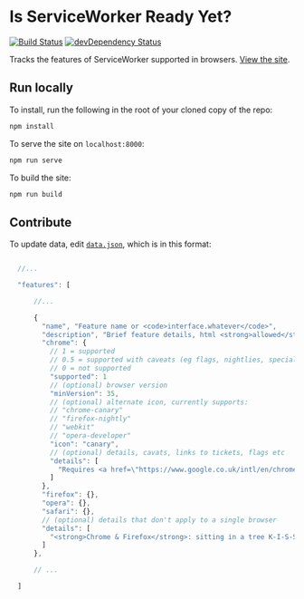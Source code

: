 # Is ServiceWorker Ready Yet?

[![Build Status](https://travis-ci.org/jakearchibald/isserviceworkerready.svg)](https://travis-ci.org/jakearchibald/isserviceworkerready)
[![devDependency Status](https://david-dm.org/jakearchibald/isserviceworkerready/dev-status.svg)](https://david-dm.org/jakearchibald/isserviceworkerready#info=devDependencies)

Tracks the features of ServiceWorker supported in browsers.
[View the site](https://jakearchibald.github.io/isserviceworkerready).

## Run locally

To install, run the following in the root of your cloned copy of the repo:

```sh
npm install
```

To serve the site on `localhost:8000`:

```sh
npm run serve
```

To build the site:

```sh
npm run build
```

## Contribute

To update data, edit [`data.json`](src/data.json), which is in this format:

```js

  //...

  "features": [

      //...

      {
        "name", "Feature name or <code>interface.whatever</code>",
        "description", "Brief feature details, html <strong>allowed</strong>",
        "chrome": {
          // 1 = supported
          // 0.5 = supported with caveats (eg flags, nightlies, special builds)
          // 0 = not supported
          "supported": 1
          // (optional) browser version
          "minVersion": 35,
          // (optional) alternate icon, currently supports:
          // "chrome-canary"
          // "firefox-nightly"
          // "webkit"
          // "opera-developer"
          "icon": "canary",
          // (optional) details, cavats, links to tickets, flags etc
          "details": [
            "Requires <a href=\"https://www.google.co.uk/intl/en/chrome/browser/canary.html\">Chrome Canary</a>"
          ]
        },
        "firefox": {},
        "opera": {},
        "safari": {},
        // (optional) details that don't apply to a single browser
        "details": [
          "<strong>Chrome & Firefox</strong>: sitting in a tree K-I-S-S-I-N-G"
        ]
      },

      // ...

  ]
```

